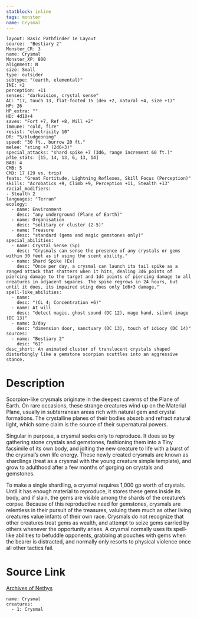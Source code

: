 ```yaml
---
statblock: inline
tags: monster
name: Crysmal
---
```

```statblock
layout: Basic Pathfinder 1e Layout
source:  "Bestiary 2"
Monster_CR: 3
name: Crysmal
Monster_XP: 800
alignment: N
size: Small
type: outsider
subtype: "(earth, elemental)"
INI: +2
perception: +11
senses: "darkvision, crystal sense"
AC: "17, touch 13, flat-footed 15 (dex +2, natural +4, size +1)"
HP: 26
HP_extra: ""
HD: 4d10+4
saves: "Fort +7, Ref +8, Will +2"
immune: "cold, fire"
resist: "electricity 10"
DR: "5/bludgeoning"
speed: "30 ft., burrow 20 ft."
melee: "sting +7 (2d6+3)"
special_attacks: "shard spike +7 (3d6, range increment 60 ft.)"
pf1e_stats: [15, 14, 13, 6, 13, 14]
BAB: 4
CMB: 5
CMD: 17 (29 vs. trip)
feats: "Great Fortitude, Lightning Reflexes, Skill Focus (Perception)"
skills: "Acrobatics +9, Climb +9, Perception +11, Stealth +13"
racial_modifiers:
- Stealth 2
languages: "Terran"
ecology:
  - name: Environment
    desc: "any underground (Plane of Earth)"
  - name: Organisation
    desc: "solitary or cluster (2-5)"
  - name: Treasure
    desc: "standard (gems and magic gemstones only)"
special_abilities:
  - name: Crystal Sense (Sp)
    desc: "Crysmals can sense the presence of any crystals or gems within 30 feet as if using the scent ability."
  - name: Shard Spike (Ex)
    desc: "Once per day, a crysmal can launch its tail spike as a ranged attack that shatters when it hits, dealing 3d6 points of piercing damage to the target and 1d4 points of piercing damage to all creatures in adjacent squares. The spike regrows in 24 hours, but until it does, its impaired sting does only 1d6+3 damage."
spell-like_abilities:
  - name:
    desc: "(CL 4; Concentration +6)"
  - name: At will
    desc: "detect magic, ghost sound (DC 12), mage hand, silent image (DC 13)"
  - name: 3/day
    desc: "dimension door, sanctuary (DC 13), touch of idiocy (DC 14)"
sources:
  - name: "Bestiary 2"
    desc: "61"
desc_short: An animated cluster of translucent crystals shaped disturbingly like a gemstone scorpion scuttles into an aggressive stance. 
```
# Description
Scorpion-like crysmals originate in the deepest caverns of the Plane of Earth. On rare occasions, these strange creatures wind up on the Material Plane, usually in subterranean areas rich with natural gem and crystal formations. The crystalline planes of their bodies absorb and refract natural light, which some claim is the source of their supernatural powers. 

Singular in purpose, a crysmal seeks only to reproduce. It does so by gathering stone crystals and gemstones, fashioning them into a Tiny facsimile of its own body, and jolting the new creature to life with a burst of the crysmal’s own life energy. These newly created crysmals are known as shardlings (treat as a crysmal with the young creature simple template), and grow to adulthood after a few months of gorging on crystals and gemstones. 

To make a single shardling, a crysmal requires 1,000 gp worth of crystals. Until it has enough material to reproduce, it stores these gems inside its body, and if slain, the gems are visible among the shards of the creature’s corpse. Because of this reproductive need for gemstones, crysmals are relentless in their pursuit of the treasures, valuing them much as other living creatures value infants of their own race. Crysmals do not recognize that other creatures treat gems as wealth, and attempt to seize gems carried by others whenever the opportunity arises. A crysmal normally uses its spell-like abilities to befuddle opponents, grabbing at pouches with gems when the bearer is distracted, and normally only resorts to physical violence once all other tactics fail.
# Source Link
[Archives of Nethys](https://aonprd.com/MonsterDisplay.aspx?ItemName=Crysmal)
```encounter-table
name: Crysmal
creatures:
  - 1: Crysmal
```
